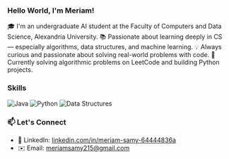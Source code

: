 ### Hello World, I'm Meriam!
🎓 I'm an undergraduate AI student at the Faculty of Computers and Data Science, Alexandria University.
📚 Passionate about learning deeply in CS — especially algorithms, data structures, and machine learning. 
💡 Always curious and passionate about solving real-world problems with code.
🌱 Currently solving algorithmic problems on LeetCode and building Python projects.

### Skills
![Java](https://img.shields.io/badge/Java-ED8B00?style=for-the-badge&logo=java&logoColor=white)
![Python](https://img.shields.io/badge/Python-3776AB?style=for-the-badge&logo=python&logoColor=white)
![Data Structures](https://img.shields.io/badge/Data%20Structures-In%20Progress-orange?style=for-the-badge)

### 📫 Let's Connect
- 💼 LinkedIn: [linkedin.com/in/meriam-samy-64444836a](https://www.linkedin.com/in/meriam-samy-64444836a)  
- ✉️ Email: [meriamsamy215@gmail.com](mailto:meriamsamy215@gmail.com)

